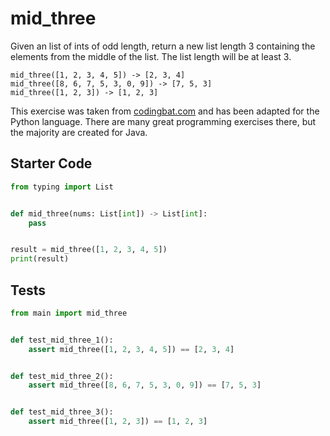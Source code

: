 # mid_three





Given an list of ints of odd length, return a new list length 3 containing the elements from the middle of the list. The list length will be at least 3.

```
mid_three([1, 2, 3, 4, 5]) -> [2, 3, 4]
mid_three([8, 6, 7, 5, 3, 0, 9]) -> [7, 5, 3]
mid_three([1, 2, 3]) -> [1, 2, 3]
```

This exercise was taken from [codingbat.com](https://codingbat.com/prob/p155713) and has been adapted for the Python language. There are many great programming exercises there, but the majority are created for Java.

## Starter Code
```python
from typing import List


def mid_three(nums: List[int]) -> List[int]:
    pass


result = mid_three([1, 2, 3, 4, 5])
print(result)
```

## Tests
```python
from main import mid_three


def test_mid_three_1():
    assert mid_three([1, 2, 3, 4, 5]) == [2, 3, 4]


def test_mid_three_2():
    assert mid_three([8, 6, 7, 5, 3, 0, 9]) == [7, 5, 3]


def test_mid_three_3():
    assert mid_three([1, 2, 3]) == [1, 2, 3]
```
